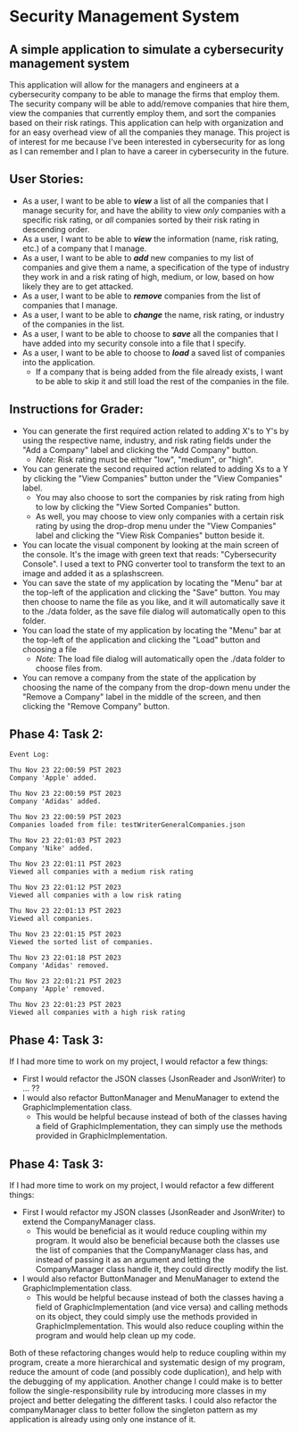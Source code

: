# Security Management System

## A simple application to simulate a cybersecurity management system

This application will allow for the managers and engineers at a cybersecurity company to be able to manage the firms 
that employ them. The security company will be able to add/remove companies that hire them, view the companies that 
currently employ them, and sort the companies based on their risk ratings. This application can help with organization 
and for an easy overhead view of all the companies they manage. This project is of interest for me because I've been 
interested in cybersecurity for as long as I can remember and I plan to have a career in cybersecurity in the future. 

## User Stories:
- As a user, I want to be able to ***view*** a list of all the companies that I manage security for, and have the 
ability to view *only* companies with a specific risk rating, or *all* companies sorted by their risk rating in 
descending order.
- As a user, I want to be able to ***view*** the information (name, risk rating, etc.) of a company that I 
manage.
- As a user, I want to be able to ***add*** new companies to my list of companies and give them a name, a specification 
of the type of industry they work in and a risk rating of high, medium, or low, based on how likely they are
  to get attacked. 
- As a user, I want to be able to ***remove*** companies from the list of companies that I manage.
- As a user, I want to be able to ***change*** the name, risk rating, or industry of the companies in the list.
- As a user, I want to be able to choose to ***save*** all the companies that I have added into my security console into
 a file that I specify.
- As a user, I want to be able to choose to ***load*** a saved list of companies into the application.
  - If a company that is being added from the file already exists, I want to be able to skip it and still load the rest
  of the companies in the file.


## Instructions for Grader:
- You can generate the first required action related to adding X's to Y's by using the respective name, industry, and 
risk rating fields under the "Add a Company" label and clicking the "Add Company" button.
  - *Note:* Risk rating must be either "low", "medium", or "high".
- You can generate the second required action related to adding Xs to a Y by clicking the "View Companies" button
under the "View Companies" label.
  - You may also choose to sort the companies by risk rating from high to low by clicking the "View Sorted Companies" 
  button.
  - As well, you may choose to view only companies with a certain risk rating by using the drop-drop menu under the
  "View Companies" label and clicking the "View Risk Companies" button beside it.
- You can locate the visual component by looking at the main screen of the
  console. It's the image with green text that reads: "Cybersecurity Console".
  I used a text to PNG converter tool to transform the text to an image and added it as a splashscreen.
- You can save the state of my application by locating the "Menu" bar at the top-left of the application and clicking 
the "Save" button. You may then choose to name the file as you like, and it will automatically save it to the ./data
folder, as the save file dialog will automatically open to this folder.
- You can load the state of my application by locating the "Menu" bar at the top-left of the application and clicking
  the "Load" button and choosing a file
  - *Note:* The load file dialog will automatically open the ./data folder to choose files from.
- You can remove a company from the state of the application by choosing the name of the company from the drop-down menu
under the "Remove a Company" label in the middle of the screen, and then clicking the "Remove Company" button.

## Phase 4: Task 2:
```
Event Log:

Thu Nov 23 22:00:59 PST 2023
Company 'Apple' added.

Thu Nov 23 22:00:59 PST 2023
Company 'Adidas' added.

Thu Nov 23 22:00:59 PST 2023
Companies loaded from file: testWriterGeneralCompanies.json

Thu Nov 23 22:01:03 PST 2023
Company 'Nike' added.

Thu Nov 23 22:01:11 PST 2023
Viewed all companies with a medium risk rating

Thu Nov 23 22:01:12 PST 2023
Viewed all companies with a low risk rating

Thu Nov 23 22:01:13 PST 2023
Viewed all companies.

Thu Nov 23 22:01:15 PST 2023
Viewed the sorted list of companies.

Thu Nov 23 22:01:18 PST 2023
Company 'Adidas' removed.

Thu Nov 23 22:01:21 PST 2023
Company 'Apple' removed.

Thu Nov 23 22:01:23 PST 2023
Viewed all companies with a high risk rating
```

## Phase 4: Task 3:

If I had more time to work on my project, I would refactor a few things:
- First I would refactor the JSON classes (JsonReader and JsonWriter) to ... ??
- I would also refactor ButtonManager and MenuManager  to extend the GraphicImplementation class.
  - This would be helpful because instead of both of the classes having a field of GraphicImplementation, they can
  simply use the methods provided in GraphicImplementation.

## Phase 4: Task 3:

If I had more time to work on my project, I would refactor a few different things:
- First I would refactor my JSON classes (JsonReader and JsonWriter) to extend the CompanyManager class.
  - This would be beneficial as it would reduce coupling within my program. It would also be beneficial 
  because both the classes use the list of companies that the CompanyManager class has, and instead of passing it as an
  argument and letting the CompanyManager class handle it, they could directly modify the list.
- I would also refactor ButtonManager and MenuManager to extend the GraphicImplementation class.
  - This would be helpful because instead of both the classes having a field of GraphicImplementation (and vice 
  versa) and calling methods on its object, they could simply use the methods provided in GraphicImplementation. This would also reduce coupling within
  the program and would help clean up my code. 

Both of these refactoring changes would help to reduce coupling within my program, create a more hierarchical 
and systematic design of my program, reduce the amount of code (and possibly code duplication), and help with the
debugging of my application. Another change I could make is to better follow the single-responsibility rule by 
introducing more classes in my project and better delegating the different tasks. I could also refactor the
companyManager class to better follow the singleton pattern as my application is already using only one instance of it.